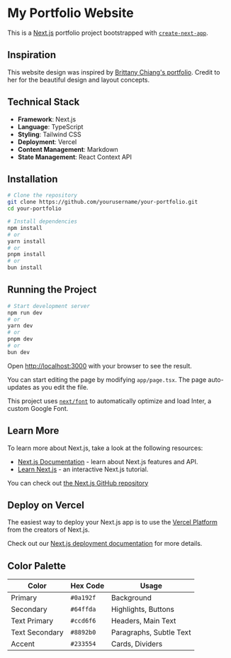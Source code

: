 # My Portfolio Website

This is a [Next.js](https://nextjs.org/) portfolio project bootstrapped with
[`create-next-app`](https://github.com/vercel/next.js/tree/canary/packages/create-next-app).

## Inspiration

This website design was inspired by [Brittany Chiang's portfolio](https://brittanychiang.com/).
Credit to her for the beautiful design and layout concepts.

## Technical Stack

- **Framework**: Next.js
- **Language**: TypeScript
- **Styling**: Tailwind CSS
- **Deployment**: Vercel
- **Content Management**: Markdown
- **State Management**: React Context API

## Installation

```bash
# Clone the repository
git clone https://github.com/yourusername/your-portfolio.git
cd your-portfolio

# Install dependencies
npm install
# or
yarn install
# or
pnpm install
# or
bun install
```

## Running the Project

```bash
# Start development server
npm run dev
# or
yarn dev
# or
pnpm dev
# or
bun dev
```

Open [http://localhost:3000](http://localhost:3000) with your browser to see the result.

You can start editing the page by modifying `app/page.tsx`. The page auto-updates
as you edit the file.

This project uses [`next/font`](https://nextjs.org/docs/basic-features/font-optimization)
to automatically optimize and load Inter, a custom Google Font.

## Learn More

To learn more about Next.js, take a look at the following resources:

- [Next.js Documentation](https://nextjs.org/docs) - learn about Next.js features
  and API.
- [Learn Next.js](https://nextjs.org/learn) - an interactive Next.js tutorial.

You can check out [the Next.js GitHub repository](https://github.com/vercel/next.js/)

## Deploy on Vercel

The easiest way to deploy your Next.js app is to use the
[Vercel Platform](https://vercel.com/new?utm_medium=default-template&filter=next.js&utm_source=create-next-app&utm_campaign=create-next-app-readme)
from the creators of Next.js.

Check out our [Next.js deployment documentation](https://nextjs.org/docs/deployment)
for more details.

## Color Palette

| Color          | Hex Code  | Usage                   |
| -------------- | --------- | ----------------------- |
| Primary        | `#0a192f` | Background              |
| Secondary      | `#64ffda` | Highlights, Buttons     |
| Text Primary   | `#ccd6f6` | Headers, Main Text      |
| Text Secondary | `#8892b0` | Paragraphs, Subtle Text |
| Accent         | `#233554` | Cards, Dividers         |
